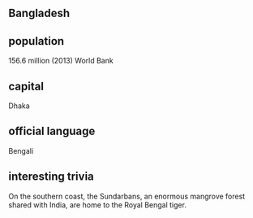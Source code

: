 ## Bangladesh
##  population
156.6 million (2013) World Bank


##  capital
Dhaka

 
##  official language
Bengali


##  interesting trivia
On the southern coast, the Sundarbans, an enormous mangrove forest shared with India, are home to the Royal Bengal tiger.



